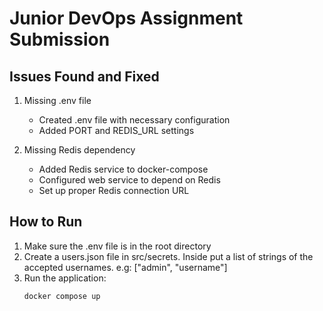 # Junior DevOps Assignment Submission

## Issues Found and Fixed

1. Missing .env file
   - Created .env file with necessary configuration
   - Added PORT and REDIS_URL settings

2. Missing Redis dependency
   - Added Redis service to docker-compose
   - Configured web service to depend on Redis
   - Set up proper Redis connection URL

## How to Run

1. Make sure the .env file is in the root directory
2. Create a users.json file in src/secrets. Inside put a list of strings of the accepted usernames. e.g: ["admin", "username"]
2. Run the application:
   ```bash
   docker compose up